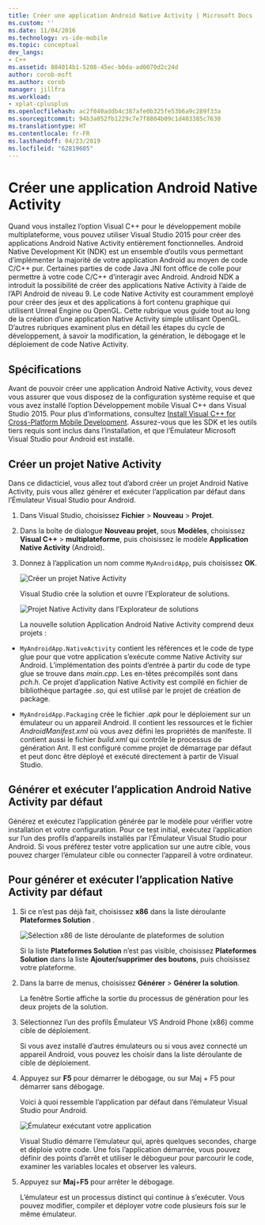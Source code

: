 ```yaml
---
title: Créer une application Android Native Activity | Microsoft Docs
ms.custom: ''
ms.date: 11/04/2016
ms.technology: vs-ide-mobile
ms.topic: conceptual
dev_langs:
- C++
ms.assetid: 884014b1-5208-45ec-b0da-ad0070d2c24d
author: corob-msft
ms.author: corob
manager: jillfra
ms.workload:
- xplat-cplusplus
ms.openlocfilehash: ac2f040addb4c387afe0b325fe53b6a9c289f33a
ms.sourcegitcommit: 94b3a052fb1229c7e7f8804b09c1d403385c7630
ms.translationtype: HT
ms.contentlocale: fr-FR
ms.lasthandoff: 04/23/2019
ms.locfileid: "62819605"
---
```

# <a name="create-an-android-native-activity-app"></a>Créer une application Android Native Activity

Quand vous installez l’option Visual C++ pour le développement mobile multiplateforme, vous pouvez utiliser Visual Studio 2015 pour créer des applications Android Native Activity entièrement fonctionnelles. Android Native Development Kit (NDK) est un ensemble d’outils vous permettant d’implémenter la majorité de votre application Android au moyen de code C/C++ pur. Certaines parties de code Java JNI font office de colle pour permettre à votre code C/C++ d’interagir avec Android. Android NDK a introduit la possibilité de créer des applications Native Activity à l’aide de l’API Android de niveau 9. Le code Native Activity est couramment employé pour créer des jeux et des applications à fort contenu graphique qui utilisent Unreal Engine ou OpenGL. Cette rubrique vous guide tout au long de la création d’une application Native Activity simple utilisant OpenGL. D’autres rubriques examinent plus en détail les étapes du cycle de développement, à savoir la modification, la génération, le débogage et le déploiement de code Native Activity.

## <a name="requirements"></a>Spécifications

Avant de pouvoir créer une application Android Native Activity, vous devez vous assurer que vous disposez de la configuration système requise et que vous avez installé l’option Développement mobile Visual C++ dans Visual Studio 2015. Pour plus d’informations, consultez [Install Visual C++ for Cross-Platform Mobile Development](../cross-platform/install-visual-cpp-for-cross-platform-mobile-development.md). Assurez-vous que les SDK et les outils tiers requis sont inclus dans l’installation, et que l’Émulateur Microsoft Visual Studio pour Android est installé.

## <a name="create-a-new-native-activity-project"></a>Créer un projet Native Activity

Dans ce didacticiel, vous allez tout d’abord créer un projet Android Native Activity, puis vous allez générer et exécuter l’application par défaut dans l’Émulateur Visual Studio pour Android.

1. Dans Visual Studio, choisissez **Fichier** > **Nouveau** > **Projet**.

2. Dans la boîte de dialogue **Nouveau projet**, sous **Modèles**, choisissez **Visual C++** > **multiplateforme**, puis choisissez le modèle **Application Native Activity** (Android).

3. Donnez à l’application un nom comme `MyAndroidApp`, puis choisissez **OK**.

    ![Créer un projet Native Activity](../cross-platform/media/cppmdd_newproject.PNG "CppMDD_NewProject")

    Visual Studio crée la solution et ouvre l’Explorateur de solutions.

    ![Projet Native Activity dans l’Explorateur de solutions](../cross-platform/media/cppmdd_rc_na_solutionexp.PNG "CPPMDD_RC_NA_SolutionExp")

   La nouvelle solution Application Android Native Activity comprend deux projets :

- `MyAndroidApp.NativeActivity` contient les références et le code de type glue pour que votre application s’exécute comme Native Activity sur Android. L’implémentation des points d’entrée à partir du code de type glue se trouve dans *main.cpp*. Les en-têtes précompilés sont dans *pch.h*. Ce projet d’application Native Activity est compilé en fichier de bibliothèque partagée *.so*, qui est utilisé par le projet de création de package.

- `MyAndroidApp.Packaging` crée le fichier *.apk* pour le déploiement sur un émulateur ou un appareil Android. Il contient les ressources et le fichier *AndroidManifest.xml* où vous avez défini les propriétés de manifeste. Il contient aussi le fichier *build.xml* qui contrôle le processus de génération Ant. Il est configuré comme projet de démarrage par défaut et peut donc être déployé et exécuté directement à partir de Visual Studio.

## <a name="build-and-run-the-default-android-native-activity-app"></a>Générer et exécuter l’application Android Native Activity par défaut

Générez et exécutez l’application générée par le modèle pour vérifier votre installation et votre configuration. Pour ce test initial, exécutez l’application sur l’un des profils d’appareils installés par l’Émulateur Visual Studio pour Android. Si vous préférez tester votre application sur une autre cible, vous pouvez charger l’émulateur cible ou connecter l’appareil à votre ordinateur.

## <a name="to-build-and-run-the-default-native-activity-app"></a>Pour générer et exécuter l’application Native Activity par défaut

1. Si ce n’est pas déjà fait, choisissez **x86** dans la liste déroulante **Plateformes Solution** .

     ![Sélection x86 de liste déroulante de plateformes de solution](../cross-platform/media/cppmdd_rc_na_solution_x86.png "CPPMDD_RC_NA_Solution_x86")

     Si la liste **Plateformes Solution** n’est pas visible, choisissez **Plateformes Solution** dans la liste **Ajouter/supprimer des boutons**, puis choisissez votre plateforme.

2. Dans la barre de menus, choisissez **Générer**  >  **Générer la solution**.

     La fenêtre Sortie affiche la sortie du processus de génération pour les deux projets de la solution.

3. Sélectionnez l’un des profils Émulateur VS Android Phone (x86) comme cible de déploiement.

     Si vous avez installé d’autres émulateurs ou si vous avez connecté un appareil Android, vous pouvez les choisir dans la liste déroulante de cible de déploiement.

4. Appuyez sur **F5** pour démarrer le débogage, ou sur Maj + F5 pour démarrer sans débogage.

     Voici à quoi ressemble l’application par défaut dans l’émulateur Visual Studio pour Android.

     ![Émulateur exécutant votre application](../cross-platform/media/cppmdd_emulator_running_app.PNG "CppMDD_Emulator_Running_App")

     Visual Studio démarre l’émulateur qui, après quelques secondes, charge et déploie votre code. Une fois l’application démarrée, vous pouvez définir des points d’arrêt et utiliser le débogueur pour parcourir le code, examiner les variables locales et observer les valeurs.

5. Appuyez sur **Maj**+**F5** pour arrêter le débogage.

     L’émulateur est un processus distinct qui continue à s’exécuter. Vous pouvez modifier, compiler et déployer votre code plusieurs fois sur le même émulateur.